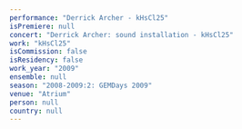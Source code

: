 ```yaml
---
performance: "Derrick Archer - kHsCl25"
isPremiere: null
concert: "Derrick Archer: sound installation - kHsCl25"
work: "kHsCl25"
isCommission: false
isResidency: false
work_year: "2009"
ensemble: null
season: "2008-2009:2: GEMDays 2009"
venue: "Atrium"
person: null
country: null
---
```


